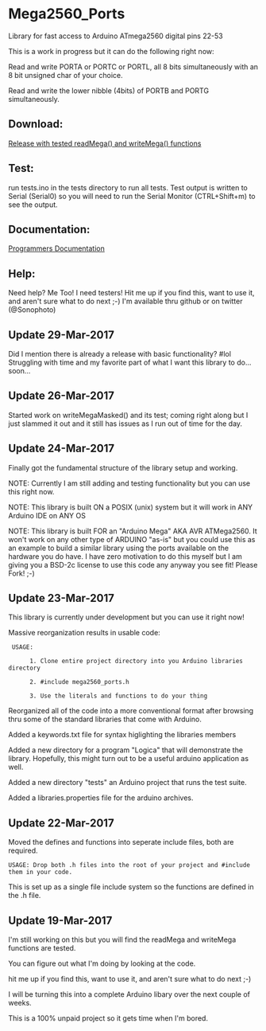 
# Mega2560_Ports

Library for fast access to Arduino ATmega2560 digital pins 22-53

This is a work in progress but it can do the following right now: 

Read and write PORTA or PORTC or PORTL, all 8 bits simultaneously with an 8 bit unsigned char of your choice. 

Read and write the lower nibble (4bits) of PORTB and PORTG simultaneously.

Download:
---------

[Release with tested readMega() and writeMega() functions](https://github.com/Sonophoto/Mega2560_Ports/releases/tag/v0.8.1)


Test:
-----

run tests.ino in the tests directory to run all tests. Test output is written to Serial (Serial0) so you will need to run the Serial Monitor (CTRL+Shift+m) to see the output.


Documentation:
--------------

[Programmers Documentation](https://github.com/Sonophoto/Mega2560_Ports/blob/master/src/mega2560_ports.h)


Help:
-----

Need help? Me Too! I need testers! Hit me up if you find this, want to use it, and aren't sure what to do next ;-) I'm available thru github or on twitter (@Sonophoto)


Update 29-Mar-2017
------------------
Did I mention there is already a release with basic functionality? #lol Struggling with time and my favorite part of what I want this library to do... soon...


Update 26-Mar-2017
------------------

Started work on writeMegaMasked() and its test; coming right along but I just slammed it out and it still has issues as I run out of time for the day.


Update 24-Mar-2017
------------------

Finally got the fundamental structure of the library setup and working.

NOTE: Currently I am still adding and testing functionality but you can use this right now.

NOTE: This library is built ON a POSIX (unix) system but it will work in ANY Arduino IDE on ANY OS

NOTE: This library is built FOR an "Arduino Mega" AKA AVR ATMega2560. It won't work on any other type of ARDUINO "as-is" but you could use this as an example to build a similar library using the ports available on the hardware you do have. I have zero motivation to do this myself but I am giving you a BSD-2c license to use this code any anyway you see fit! Please Fork! ;-)


Update 23-Mar-2017
------------------

This library is currently under development but you can use it right now!

Massive reorganization results in usable code:

     USAGE:
 
          1. Clone entire project directory into you Arduino libraries directory

          2. #include mega2560_ports.h

          3. Use the literals and functions to do your thing


Reorganized all of the code into a more conventional format after browsing thru
   some of the standard libraries that come with Arduino.
   
Added a keywords.txt file for syntax higlighting the libraries members

Added a new directory for a program "Logica" that will demonstrate the library.
   Hopefully, this might turn out to be a useful arduino application as well.

Added a new directory "tests" an Arduino project that runs the test suite.

Added a libraries.properties file for the arduino archives.


Update 22-Mar-2017
------------------

Moved the defines and functions into seperate include files, both are required.

    USAGE: Drop both .h files into the root of your project and #include them in your code.
    
This is set up as a single file include system so the functions are defined in the .h file.
 

Update 19-Mar-2017
------------------

I'm still working on this but you will find the readMega and writeMega functions are tested.

You can figure out what I'm doing by looking at the code. 

hit me up if you find this, want to use it, and aren't sure what to do next ;-)

I will be turning this into a complete Arduino libary over the next couple of weeks.

This is a 100% unpaid project so it gets time when I'm bored.
